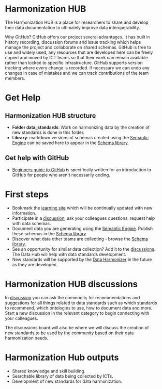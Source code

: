 # Harmonization HUB

The Harmonization HUB is a place for researchers to share and develop their data documentation to ultimately improve data interoperability.

Why GitHub?
GitHub offers our project several advantages. It has built in history recording, discussion forums and issue tracking which helps manage the project and collaborate on shared schemas. GitHub is free to use and widely used, any resources that are developed here can be freely copied and moved by ICT teams so that their work can remain available rather than locked to specific infrastructure. GitHub supports version tracking where every change is recorded. If necessary we can undo any changes in case of mistakes and we can track contributions of the team members. 

# Get Help

## Harmonization HUB structure

* **Folder data_standards**: Work on harmonizing data by the creation of new standards is done in this folder.
* **Library**: markdown versions of schemas created using the [Semantic Engine](https://www.semanticengine.org) can be saved here to appear in the [Schema library](https://climatesmartagcollab.github.io/HUB-Harmonization/).

## Get help with GitHub
* [Beginners guide to GitHub](https://climatesmartagcollab.github.io/Documentation-en/github/) is specifically written for an introduction to GitHub for people who aren't necessarily coding.

# First steps
* Bookmark the [learning site](https://climatesmartagcollab.github.io/Documentation/) which will be continually updated with new information.
* Participate in a [discussion](https://github.com/orgs/ClimateSmartAgCollab/discussions), ask your colleagues questions, request help with data schemas.
* Document data you are generating using the [Semantic Engine](https://www.semanticengine.org). Publish these schemas in the [Schema library](https://climatesmartagcollab.github.io/HUB-Harmonization/).
* Discover what data other teams are collecting - browse the [Schema library](https://climatesmartagcollab.github.io/HUB-Harmonization/).
* See an opportunity for similar data collection? Add it to the [discussions](https://github.com/orgs/ClimateSmartAgCollab/discussions). The Data Hub will help with data standards development.
* New standards will be supported by the [Data Harmonizer](https://github.com/cidgoh/DataHarmonizer) in the future as they are developed.

# Harmonization HUB discussions

In [discussion](https://github.com/orgs/ClimateSmartAgCollab/discussions) you can ask the community for recommendations and suggestions for all things related to data standards such as which standards to recommend, which ontologies to use, how to document data and more. Start a new discussion in the relevant category to begin connecting with your colleagues.

The discussions board will also be where we will discuss the creation of new standards to be used by the community based on their data harmonization needs.

# Harmonization Hub outputs

* Shared knowledge and skill building.
* Searchable library of data being collected by ICTs.
* Development of new standards for data harmonization.
